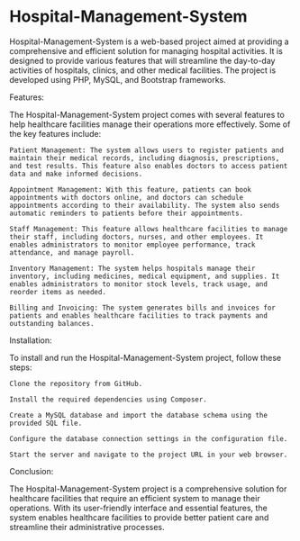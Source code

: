# Hospital-Management-System

Hospital-Management-System is a web-based project aimed at providing a comprehensive and efficient solution for managing hospital activities. It is designed to provide various features that will streamline the day-to-day activities of hospitals, clinics, and other medical facilities. The project is developed using PHP, MySQL, and Bootstrap frameworks.

Features:

The Hospital-Management-System project comes with several features to help healthcare facilities manage their operations more effectively. Some of the key features include:

    Patient Management: The system allows users to register patients and maintain their medical records, including diagnosis, prescriptions, and test results. This feature also enables doctors to access patient data and make informed decisions.

    Appointment Management: With this feature, patients can book appointments with doctors online, and doctors can schedule appointments according to their availability. The system also sends automatic reminders to patients before their appointments.

    Staff Management: This feature allows healthcare facilities to manage their staff, including doctors, nurses, and other employees. It enables administrators to monitor employee performance, track attendance, and manage payroll.

    Inventory Management: The system helps hospitals manage their inventory, including medicines, medical equipment, and supplies. It enables administrators to monitor stock levels, track usage, and reorder items as needed.

    Billing and Invoicing: The system generates bills and invoices for patients and enables healthcare facilities to track payments and outstanding balances.

Installation:

To install and run the Hospital-Management-System project, follow these steps:

    Clone the repository from GitHub.

    Install the required dependencies using Composer.

    Create a MySQL database and import the database schema using the provided SQL file.

    Configure the database connection settings in the configuration file.

    Start the server and navigate to the project URL in your web browser.

Conclusion:

The Hospital-Management-System project is a comprehensive solution for healthcare facilities that require an efficient system to manage their operations. With its user-friendly interface and essential features, the system enables healthcare facilities to provide better patient care and streamline their administrative processes.
